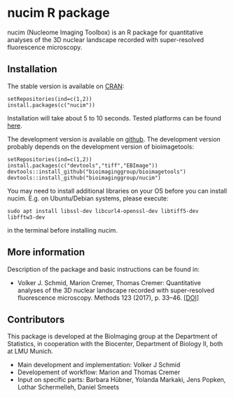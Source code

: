 # nucim R package

nucim (Nucleome Imaging Toolbox) is an R package for quantitative analyses of the 3D nuclear landscape recorded with super-resolved fluorescence microscopy.

## Installation 

The stable version is available on [CRAN](https://cran.r-project.org/):

    setRepositories(ind=c(1,2))
    install.packages(c("nucim"))

Installation will take about 5 to 10 seconds. Tested platforms can be found [here](https://cloud.r-project.org/web/checks/check_results_nucim.html).

The development version is available on [github](https://github.com/bioimaginggroup). The development version probably depends on the development version of bioimagetools:

    setRepositories(ind=c(1,2))
    install.packages(c("devtools","tiff","EBImage"))
    devtools::install_github("bioimaginggroup/bioimagetools")
    devtools::install_github("bioimaginggroup/nucim")

You may need to install additional libraries on your OS before you can install nucim. E.g. on Ubuntu/Debian systems, please execute: 

    sudo apt install libssl-dev libcurl4-openssl-dev libtiff5-dev libfftw3-dev
in the terminal before installing nucim.

## More information

Description of the package and basic instructions can be found in:

* Volker J. Schmid, Marion Cremer, Thomas Cremer: Quantitative analyses of the 3D nuclear landscape recorded with super-resolved fluorescence microscopy.
Methods 123 (2017), p. 33–46. [[DOI]](https://dx.doi.org/10.1016/j.ymeth.2017.03.013)

## Contributors

This package is developed at the BioImaging group at the Department of Statistics, in cooperation with the Biocenter, Department of Biology II, both at LMU Munich.

* Main development and implementation: Volker J Schmid
* Developement of workflow: Marion and Thomas Cremer
* Input on specific parts: Barbara Hübner, Yolanda Markaki, Jens Popken, Lothar Schermelleh, Daniel Smeets
